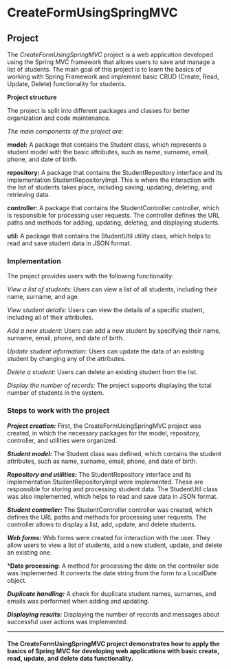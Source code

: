 # CreateFormUsingSpringMVC
## Project


The *CreateFormUsingSpringMVC* project is a web application developed using the Spring MVC framework that allows users to save and manage a list of students. The main goal of this project is to learn the basics of working with Spring Framework and implement basic CRUD (Create, Read, Update, Delete) functionality for students.


**Project structure**

The project is split into different packages and classes for better organization and code maintenance. 

*The main components of the project are:*

**model:** A package that contains the Student class, which represents a student model with the basic attributes, such as name, surname, email, phone, and date of birth.

**repository:** A package that contains the StudentRepository interface and its implementation StudentRepositoryImpl. This is where the interaction with the list of students takes place, including saving, updating, deleting, and retrieving data.

**controller:** A package that contains the StudentController controller, which is responsible for processing user requests. The controller defines the URL paths and methods for adding, updating, deleting, and displaying students.

**util:** A package that contains the StudentUtil utility class, which helps to read and save student data in JSON format.



### Implementation

The project provides users with the following functionality:

*View a list of students:*
Users can view a list of all students, including their name, surname, and age.

*View student details:*
Users can view the details of a specific student, including all of their attributes.

*Add a new student:*
Users can add a new student by specifying their name, surname, email, phone, and date of birth.

*Update student information:*
Users can update the data of an existing student by changing any of the attributes.

*Delete a student:*
Users can delete an existing student from the list.

*Display the number of records:*
The project supports displaying the total number of students in the system.


### Steps to work with the project

***Project creation:***
First, the CreateFormUsingSpringMVC project was created, in which the necessary packages for the model, repository, controller, and utilities were organized.

***Student model:***
The Student class was defined, which contains the student attributes, such as name, surname, email, phone, and date of birth.

***Repository and utilities:***
The StudentRepository interface and its implementation StudentRepositoryImpl were implemented. These are responsible for storing and processing student data. The StudentUtil class was also implemented, which helps to read and save data in JSON format.

***Student controller:***
The StudentController controller was created, which defines the URL paths and methods for processing user requests. The controller allows to display a list, add, update, and delete students.

***Web forms:*** 
Web forms were created for interaction with the user. They allow users to view a list of students, add a new student, update, and delete an existing one.

***Date processing:**
A method for processing the date on the controller side was implemented. It converts the date string from the form to a LocalDate object.

***Duplicate handling:***
A check for duplicate student names, surnames, and emails was performed when adding and updating.

***Displaying results:***
Displaying the number of records and messages about successful user actions was implemented.

---

#### The CreateFormUsingSpringMVC project demonstrates how to apply the basics of Spring MVC for developing web applications with basic create, read, update, and delete data functionality.